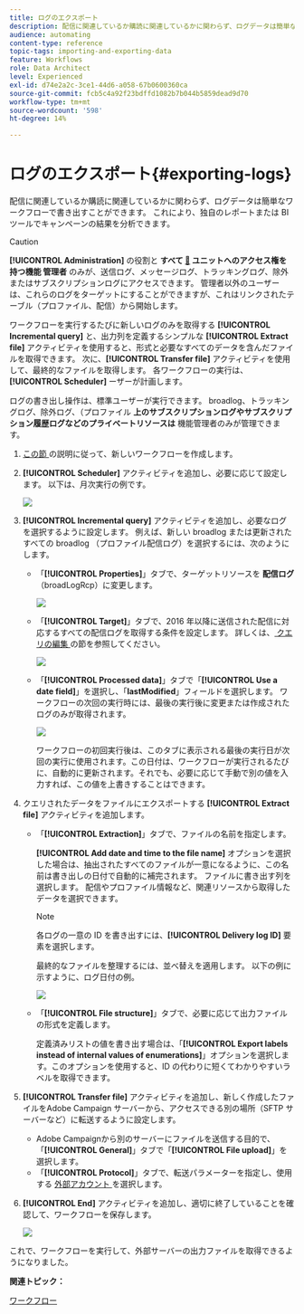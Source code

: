```yaml
---
title: ログのエクスポート
description: 配信に関連しているか購読に関連しているかに関わらず、ログデータは簡単なワークフローで書き出すことができます。
audience: automating
content-type: reference
topic-tags: importing-and-exporting-data
feature: Workflows
role: Data Architect
level: Experienced
exl-id: d74e2a2c-3ce1-44d6-a058-67b0600360ca
source-git-commit: fcb5c4a92f23bdffd1082b7b044b5859dead9d70
workflow-type: tm+mt
source-wordcount: '598'
ht-degree: 14%

---
```


# ログのエクスポート{#exporting-logs}

配信に関連しているか購読に関連しているかに関わらず、ログデータは簡単なワークフローで書き出すことができます。 これにより、独自のレポートまたは BI ツールでキャンペーンの結果を分析できます。

>[!CAUTION]
>
>**[!UICONTROL Administration]** の役割と **すべて [&#128279;](../../administration/using/users-management.md#functional-administrators) ユニットへのアクセス権を持つ機能  管理者** のみが、送信ログ、メッセージログ、トラッキングログ、除外またはサブスクリプションログにアクセスできます。 管理者以外のユーザーは、これらのログをターゲットにすることができますが、これはリンクされたテーブル（プロファイル、配信）から開始します。

ワークフローを実行するたびに新しいログのみを取得する **[!UICONTROL Incremental query]** と、出力列を定義するシンプルな **[!UICONTROL Extract file]** アクティビティを使用すると、形式と必要なすべてのデータを含んだファイルを取得できます。 次に、**[!UICONTROL Transfer file]** アクティビティを使用して、最終的なファイルを取得します。 各ワークフローの実行は、**[!UICONTROL Scheduler]** ーザーが計画します。

ログの書き出し操作は、標準ユーザーが実行できます。 broadlog、トラッキングログ、除外ログ、（プロファイル **上のサブスクリプションログやサブスクリプション履歴ログなどのプライベートリソースは** 機能管理者のみが管理できます。

1. [ この節 ](../../automating/using/building-a-workflow.md#creating-a-workflow) の説明に従って、新しいワークフローを作成します。
1. **[!UICONTROL Scheduler]** アクティビティを追加し、必要に応じて設定します。 以下は、月次実行の例です。

   ![](assets/export_logs_scheduler.png)

1. **[!UICONTROL Incremental query]** アクティビティを追加し、必要なログを選択するように設定します。 例えば、新しい broadlog または更新されたすべての broadlog （プロファイル配信ログ）を選択するには、次のようにします。

   * 「**[!UICONTROL Properties]**」タブで、ターゲットリソースを **配信ログ** （broadLogRcp）に変更します。

     ![](assets/export_logs_query_properties.png)

   * 「**[!UICONTROL Target]**」タブで、2016 年以降に送信された配信に対応するすべての配信ログを取得する条件を設定します。 詳しくは、[ クエリの編集 ](../../automating/using/editing-queries.md#creating-queries) の節を参照してください。

     ![](assets/export_logs_query_target.png)

   * 「**[!UICONTROL Processed data]**」タブで「**[!UICONTROL Use a date field]**」を選択し、「**lastModified**」フィールドを選択します。 ワークフローの次回の実行時には、最後の実行後に変更または作成されたログのみが取得されます。

     ![](assets/export_logs_query_processeddata.png)

     ワークフローの初回実行後は、このタブに表示される最後の実行日が次回の実行に使用されます。この日付は、ワークフローが実行されるたびに、自動的に更新されます。それでも、必要に応じて手動で別の値を入力すれば、この値を上書きすることはできます。

1. クエリされたデータをファイルにエクスポートする **[!UICONTROL Extract file]** アクティビティを追加します。

   * 「**[!UICONTROL Extraction]**」タブで、ファイルの名前を指定します。

     **[!UICONTROL Add date and time to the file name]** オプションを選択した場合は、抽出されたすべてのファイルが一意になるように、この名前は書き出しの日付で自動的に補完されます。 ファイルに書き出す列を選択します。 配信やプロファイル情報など、関連リソースから取得したデータを選択できます。

     >[!NOTE]
     >
     >各ログの一意の ID を書き出すには、**[!UICONTROL Delivery log ID]** 要素を選択します。

     最終的なファイルを整理するには、並べ替えを適用します。 以下の例に示すように、ログ日付の例。

     ![](assets/export_logs_extractfile_extraction.png)

   * 「**[!UICONTROL File structure]**」タブで、必要に応じて出力ファイルの形式を定義します。

     定義済みリストの値を書き出す場合は、「**[!UICONTROL Export labels instead of internal values of enumerations]**」オプションを選択します。このオプションを使用すると、ID の代わりに短くてわかりやすいラベルを取得できます。

1. **[!UICONTROL Transfer file]** アクティビティを追加し、新しく作成したファイルをAdobe Campaign サーバーから、アクセスできる別の場所（SFTP サーバーなど）に転送するように設定します。

   * Adobe Campaignから別のサーバーにファイルを送信する目的で、「**[!UICONTROL General]**」タブで「**[!UICONTROL File upload]**」を選択します。
   * 「**[!UICONTROL Protocol]**」タブで、転送パラメーターを指定し、使用する [ 外部アカウント ](../../administration/using/external-accounts.md#creating-an-external-account) を選択します。

1. **[!UICONTROL End]** アクティビティを追加し、適切に終了していることを確認して、ワークフローを保存します。

   ![](assets/export_logs_example_workflow.png)

これで、ワークフローを実行して、外部サーバーの出力ファイルを取得できるようになりました。

**関連トピック：**

[ワークフロー](../../automating/using/get-started-workflows.md)
